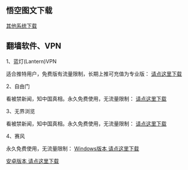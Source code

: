   
<h2><a href="#悟空图文下载" aria-hidden="true" class="anchor" id="user-content-WKTW"></a>悟空图文下载</h2>

<p><a href="https://github.com/getlantern/forum/issues/833">其他系统下载</a></p>


<h2><a href="#翻墙软件、VPN" aria-hidden="true" class="anchor" id="user-content-VPN"></a>翻墙软件、VPN</h2>

<p>1、蓝灯(Lantern)VPN</p>
<p>适合推特用户，免费版有流量限制，长期上推可充值为专业版： <a href="https://github.com/getlantern/forum"><u>请点这里下载</u></a></p>

<p>2、自由门</p>
<p>看被禁新闻，知中国真相。永久免费使用，无流量限制： <a href="https://github.com/getlantern/forum"><u>请点这里下载</u></a></p>

<p>3、无界浏览</p>
<p>看被禁新闻，知中国真相。永久免费使用，无流量限制： <a href="https://github.com/getlantern/forum"><u>请点这里下载</u></a></p>

<p>4、赛风</p>
<p>永久免费使用，无流量限制： 
<a href="https://s3.amazonaws.com/hum9-lwg8-qa2w/psiphon3.exe"><u>Windows版本 请点这里下载</u></a></p>
<a href="https://s3.amazonaws.com/hum9-lwg8-qa2w/PsiphonAndroid.apk"><u>安卓版本 请点这里下载</u></a></p>

